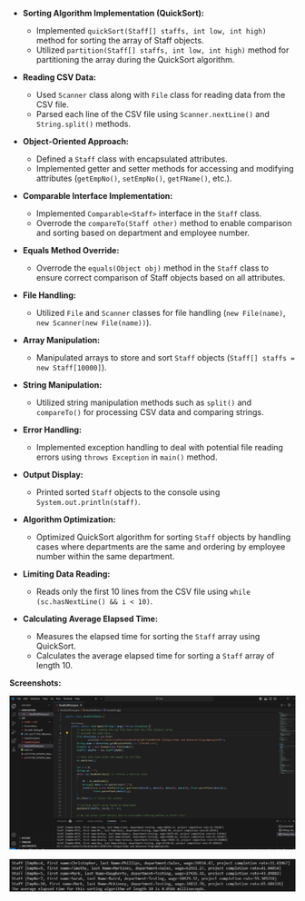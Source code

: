 
- **Sorting Algorithm Implementation (QuickSort):**
  - Implemented `quickSort(Staff[] staffs, int low, int high)` method for sorting the array of Staff objects.
  - Utilized `partition(Staff[] staffs, int low, int high)` method for partitioning the array during the QuickSort algorithm.

- **Reading CSV Data:**
  - Used `Scanner` class along with `File` class for reading data from the CSV file.
  - Parsed each line of the CSV file using `Scanner.nextLine()` and `String.split()` methods.

- **Object-Oriented Approach:**
  - Defined a `Staff` class with encapsulated attributes.
  - Implemented getter and setter methods for accessing and modifying attributes (`getEmpNo()`, `setEmpNo()`, `getFName()`, etc.).

- **Comparable Interface Implementation:**
  - Implemented `Comparable<Staff>` interface in the `Staff` class.
  - Overrode the `compareTo(Staff other)` method to enable comparison and sorting based on department and employee number.

- **Equals Method Override:**
  - Overrode the `equals(Object obj)` method in the `Staff` class to ensure correct comparison of Staff objects based on all attributes.

- **File Handling:**
  - Utilized `File` and `Scanner` classes for file handling (`new File(name)`, `new Scanner(new File(name))`).

- **Array Manipulation:**
  - Manipulated arrays to store and sort `Staff` objects (`Staff[] staffs = new Staff[10000]`).

- **String Manipulation:**
  - Utilized string manipulation methods such as `split()` and `compareTo()` for processing CSV data and comparing strings.

- **Error Handling:**
  - Implemented exception handling to deal with potential file reading errors using `throws Exception` in `main()` method.

- **Output Display:**
  - Printed sorted `Staff` objects to the console using `System.out.println(staff)`.

- **Algorithm Optimization:**
  - Optimized QuickSort algorithm for sorting `Staff` objects by handling cases where departments are the same and ordering by employee number within the same department.

- **Limiting Data Reading:**
  - Reads only the first 10 lines from the CSV file using `while (sc.hasNextLine() && i < 10)`.

- **Calculating Average Elapsed Time:**
  - Measures the elapsed time for sorting the `Staff` array using QuickSort.
  - Calculates the average elapsed time for sorting a `Staff` array of length 10.


**Screenshots:**

![Screenshot 1](https://github.com/albertoasensiom/Staff-Database-Java-CVS-File-/blob/main/Screenshots/1.jpg)

![Screenshot 2](https://github.com/albertoasensiom/Staff-Database-Java-CVS-File-/blob/main/Screenshots/2.jpg)



